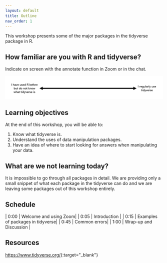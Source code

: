 ```yaml
---
layout: default
title: Outline
nav_order: 1
---
```


This workshop presents some of the major packages in the tidyverse package in R.

## How familiar are you with R and tidyverse?

Indicate on screen with the annotate function in Zoom or in the chat.

![](content/images/familiarity.png)

## Learning objectives

At the end of this workshop, you will be able to: 
1. Know what tidyverse is.
2. Understand the uses of data manipulation packages.
3. Have an idea of where to start looking for answers when manipulating your data.

## What are we not learning today?

It is impossible to go through all packages in detail. We are providing only a small snippet of what each package in the tidyverse can do and we are leaving some packages out of this workshop entirely.

## Schedule

| 0:00 | Welcome and using Zoom|
| 0:05 | Introduction |
| 0:15 | Examples of packages in tidyverse|
| 0:45 | Common errors|
| 1:00 | Wrap-up and Discussion |

## Resources

<https://www.tidyverse.org/>{:target="_blank"}

